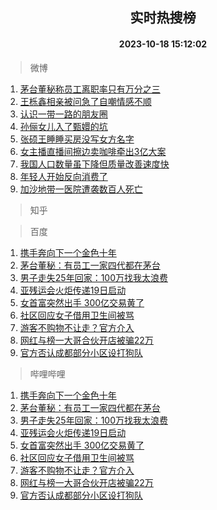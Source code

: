 <div align="center"><h2>实时热搜榜</h2><h4>2023-10-18 15:12:02</h4></div>

> 微博  

1. [茅台董秘称员工离职率只有万分之三](https://s.weibo.com/weibo?q=%23%E8%8C%85%E5%8F%B0%E8%91%A3%E7%A7%98%E7%A7%B0%E5%91%98%E5%B7%A5%E7%A6%BB%E8%81%8C%E7%8E%87%E5%8F%AA%E6%9C%89%E4%B8%87%E5%88%86%E4%B9%8B%E4%B8%89%23&t=31&band_rank=1&Refer=top)<br />
2. [王栎鑫相亲被问急了自嘲情感不顺](https://s.weibo.com/weibo?q=%23%E7%8E%8B%E6%A0%8E%E9%91%AB%E7%9B%B8%E4%BA%B2%E8%A2%AB%E9%97%AE%E6%80%A5%E4%BA%86%E8%87%AA%E5%98%B2%E6%83%85%E6%84%9F%E4%B8%8D%E9%A1%BA%23&t=31&band_rank=2&Refer=top)<br />
3. [认识一带一路的朋友圈](https://s.weibo.com/weibo?q=%23%E8%AE%A4%E8%AF%86%E4%B8%80%E5%B8%A6%E4%B8%80%E8%B7%AF%E7%9A%84%E6%9C%8B%E5%8F%8B%E5%9C%88%23&t=31&band_rank=3&Refer=top)<br />
4. [孙俪女儿入了甄嬛的坑](https://s.weibo.com/weibo?q=%23%E5%AD%99%E4%BF%AA%E5%A5%B3%E5%84%BF%E5%85%A5%E4%BA%86%E7%94%84%E5%AC%9B%E7%9A%84%E5%9D%91%23&t=31&band_rank=4&Refer=top)<br />
5. [张硕王睡睡买房没写女方名字](https://s.weibo.com/weibo?q=%23%E5%BC%A0%E7%A1%95%E7%8E%8B%E7%9D%A1%E7%9D%A1%E4%B9%B0%E6%88%BF%E6%B2%A1%E5%86%99%E5%A5%B3%E6%96%B9%E5%90%8D%E5%AD%97%23&t=31&band_rank=5&Refer=top)<br />
6. [女主播直播间擦边卖咖啡牵出3亿大案](https://s.weibo.com/weibo?q=%23%E5%A5%B3%E4%B8%BB%E6%92%AD%E7%9B%B4%E6%92%AD%E9%97%B4%E6%93%A6%E8%BE%B9%E5%8D%96%E5%92%96%E5%95%A1%E7%89%B5%E5%87%BA3%E4%BA%BF%E5%A4%A7%E6%A1%88%23&t=31&band_rank=6&Refer=top)<br />
7. [我国人口数量虽下降但质量改善速度快](https://s.weibo.com/weibo?q=%23%E6%88%91%E5%9B%BD%E4%BA%BA%E5%8F%A3%E6%95%B0%E9%87%8F%E8%99%BD%E4%B8%8B%E9%99%8D%E4%BD%86%E8%B4%A8%E9%87%8F%E6%94%B9%E5%96%84%E9%80%9F%E5%BA%A6%E5%BF%AB%23&t=31&band_rank=7&Refer=top)<br />
8. [年轻人开始反向消费了](https://s.weibo.com/weibo?q=%23%E5%B9%B4%E8%BD%BB%E4%BA%BA%E5%BC%80%E5%A7%8B%E5%8F%8D%E5%90%91%E6%B6%88%E8%B4%B9%E4%BA%86%23&t=31&band_rank=8&Refer=top)<br />
9. [加沙地带一医院遭袭数百人死亡](https://s.weibo.com/weibo?q=%23%E5%8A%A0%E6%B2%99%E5%9C%B0%E5%B8%A6%E4%B8%80%E5%8C%BB%E9%99%A2%E9%81%AD%E8%A2%AD%E6%95%B0%E7%99%BE%E4%BA%BA%E6%AD%BB%E4%BA%A1%23&t=31&band_rank=9&Refer=top)<br />

> 知乎  


> 百度  

1. [携手奔向下一个金色十年](https://www.baidu.com/s?wd=%E6%90%BA%E6%89%8B%E5%A5%94%E5%90%91%E4%B8%8B%E4%B8%80%E4%B8%AA%E9%87%91%E8%89%B2%E5%8D%81%E5%B9%B4&sa=fyb_news&rsv_dl=fyb_news)<br />
2. [茅台董秘：有员工一家四代都在茅台](https://www.baidu.com/s?wd=%E8%8C%85%E5%8F%B0%E8%91%A3%E7%A7%98%EF%BC%9A%E6%9C%89%E5%91%98%E5%B7%A5%E4%B8%80%E5%AE%B6%E5%9B%9B%E4%BB%A3%E9%83%BD%E5%9C%A8%E8%8C%85%E5%8F%B0&sa=fyb_news&rsv_dl=fyb_news)<br />
3. [男子走失25年回家：100万找我太浪费](https://www.baidu.com/s?wd=%E7%94%B7%E5%AD%90%E8%B5%B0%E5%A4%B125%E5%B9%B4%E5%9B%9E%E5%AE%B6%EF%BC%9A100%E4%B8%87%E6%89%BE%E6%88%91%E5%A4%AA%E6%B5%AA%E8%B4%B9&sa=fyb_news&rsv_dl=fyb_news)<br />
4. [亚残运会火炬传递19日启动](https://www.baidu.com/s?wd=%E4%BA%9A%E6%AE%8B%E8%BF%90%E4%BC%9A%E7%81%AB%E7%82%AC%E4%BC%A0%E9%80%9219%E6%97%A5%E5%90%AF%E5%8A%A8&sa=fyb_news&rsv_dl=fyb_news)<br />
5. [女首富突然出手 300亿交易黄了](https://www.baidu.com/s?wd=%E5%A5%B3%E9%A6%96%E5%AF%8C%E7%AA%81%E7%84%B6%E5%87%BA%E6%89%8B+300%E4%BA%BF%E4%BA%A4%E6%98%93%E9%BB%84%E4%BA%86&sa=fyb_news&rsv_dl=fyb_news)<br />
6. [社区回应女子借用卫生间被骂](https://www.baidu.com/s?wd=%E7%A4%BE%E5%8C%BA%E5%9B%9E%E5%BA%94%E5%A5%B3%E5%AD%90%E5%80%9F%E7%94%A8%E5%8D%AB%E7%94%9F%E9%97%B4%E8%A2%AB%E9%AA%82&sa=fyb_news&rsv_dl=fyb_news)<br />
7. [游客不购物不让走？官方介入](https://www.baidu.com/s?wd=%E6%B8%B8%E5%AE%A2%E4%B8%8D%E8%B4%AD%E7%89%A9%E4%B8%8D%E8%AE%A9%E8%B5%B0%EF%BC%9F%E5%AE%98%E6%96%B9%E4%BB%8B%E5%85%A5&sa=fyb_news&rsv_dl=fyb_news)<br />
8. [网红与榜一大哥合伙开店被骗22万](https://www.baidu.com/s?wd=%E7%BD%91%E7%BA%A2%E4%B8%8E%E6%A6%9C%E4%B8%80%E5%A4%A7%E5%93%A5%E5%90%88%E4%BC%99%E5%BC%80%E5%BA%97%E8%A2%AB%E9%AA%9722%E4%B8%87&sa=fyb_news&rsv_dl=fyb_news)<br />
9. [官方否认成都部分小区设打狗队](https://www.baidu.com/s?wd=%E5%AE%98%E6%96%B9%E5%90%A6%E8%AE%A4%E6%88%90%E9%83%BD%E9%83%A8%E5%88%86%E5%B0%8F%E5%8C%BA%E8%AE%BE%E6%89%93%E7%8B%97%E9%98%9F&sa=fyb_news&rsv_dl=fyb_news)<br />

> 哔哩哔哩  

1. [携手奔向下一个金色十年](https://www.baidu.com/s?wd=%E6%90%BA%E6%89%8B%E5%A5%94%E5%90%91%E4%B8%8B%E4%B8%80%E4%B8%AA%E9%87%91%E8%89%B2%E5%8D%81%E5%B9%B4&sa=fyb_news&rsv_dl=fyb_news)<br />
2. [茅台董秘：有员工一家四代都在茅台](https://www.baidu.com/s?wd=%E8%8C%85%E5%8F%B0%E8%91%A3%E7%A7%98%EF%BC%9A%E6%9C%89%E5%91%98%E5%B7%A5%E4%B8%80%E5%AE%B6%E5%9B%9B%E4%BB%A3%E9%83%BD%E5%9C%A8%E8%8C%85%E5%8F%B0&sa=fyb_news&rsv_dl=fyb_news)<br />
3. [男子走失25年回家：100万找我太浪费](https://www.baidu.com/s?wd=%E7%94%B7%E5%AD%90%E8%B5%B0%E5%A4%B125%E5%B9%B4%E5%9B%9E%E5%AE%B6%EF%BC%9A100%E4%B8%87%E6%89%BE%E6%88%91%E5%A4%AA%E6%B5%AA%E8%B4%B9&sa=fyb_news&rsv_dl=fyb_news)<br />
4. [亚残运会火炬传递19日启动](https://www.baidu.com/s?wd=%E4%BA%9A%E6%AE%8B%E8%BF%90%E4%BC%9A%E7%81%AB%E7%82%AC%E4%BC%A0%E9%80%9219%E6%97%A5%E5%90%AF%E5%8A%A8&sa=fyb_news&rsv_dl=fyb_news)<br />
5. [女首富突然出手 300亿交易黄了](https://www.baidu.com/s?wd=%E5%A5%B3%E9%A6%96%E5%AF%8C%E7%AA%81%E7%84%B6%E5%87%BA%E6%89%8B+300%E4%BA%BF%E4%BA%A4%E6%98%93%E9%BB%84%E4%BA%86&sa=fyb_news&rsv_dl=fyb_news)<br />
6. [社区回应女子借用卫生间被骂](https://www.baidu.com/s?wd=%E7%A4%BE%E5%8C%BA%E5%9B%9E%E5%BA%94%E5%A5%B3%E5%AD%90%E5%80%9F%E7%94%A8%E5%8D%AB%E7%94%9F%E9%97%B4%E8%A2%AB%E9%AA%82&sa=fyb_news&rsv_dl=fyb_news)<br />
7. [游客不购物不让走？官方介入](https://www.baidu.com/s?wd=%E6%B8%B8%E5%AE%A2%E4%B8%8D%E8%B4%AD%E7%89%A9%E4%B8%8D%E8%AE%A9%E8%B5%B0%EF%BC%9F%E5%AE%98%E6%96%B9%E4%BB%8B%E5%85%A5&sa=fyb_news&rsv_dl=fyb_news)<br />
8. [网红与榜一大哥合伙开店被骗22万](https://www.baidu.com/s?wd=%E7%BD%91%E7%BA%A2%E4%B8%8E%E6%A6%9C%E4%B8%80%E5%A4%A7%E5%93%A5%E5%90%88%E4%BC%99%E5%BC%80%E5%BA%97%E8%A2%AB%E9%AA%9722%E4%B8%87&sa=fyb_news&rsv_dl=fyb_news)<br />
9. [官方否认成都部分小区设打狗队](https://www.baidu.com/s?wd=%E5%AE%98%E6%96%B9%E5%90%A6%E8%AE%A4%E6%88%90%E9%83%BD%E9%83%A8%E5%88%86%E5%B0%8F%E5%8C%BA%E8%AE%BE%E6%89%93%E7%8B%97%E9%98%9F&sa=fyb_news&rsv_dl=fyb_news)<br />
